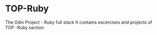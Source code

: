 # TOP-Ruby
The Odin Project - Ruby full stack
It contains excercises and projects of TOP -Ruby section
